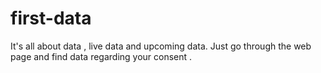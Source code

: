 # first-data
It's all about data , live data and upcoming data.
Just go through the web page and find data regarding your consent .
